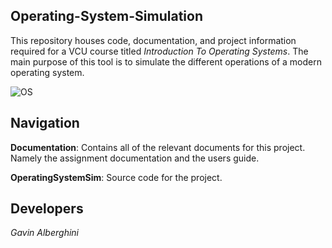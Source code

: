 ## Operating-System-Simulation

This repository houses code, documentation, and project information required for a VCU course titled _Introduction To Operating Systems_. The main purpose of this tool is to simulate the different operations of a modern operating system. 

![OS](https://www.ionos.com/digitalguide/fileadmin/DigitalGuide/Teaser/operating-system-t.jpg)

## Navigation
__Documentation__: Contains all of the relevant documents for this project. Namely the assignment documentation and the users guide.

__OperatingSystemSim__: Source code for the project.

## Developers
_Gavin Alberghini_
